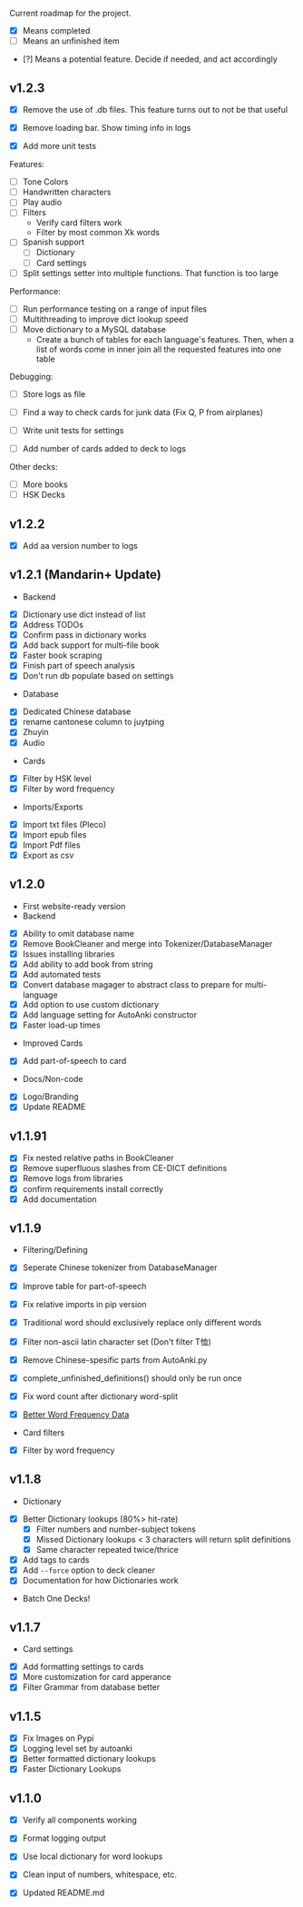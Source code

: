 Current roadmap for the project.
- [x] Means completed
- [ ] Means an unfinished item
- [?] Means a potential feature. Decide if needed, and act accordingly

## v1.2.3

- [x] Remove the use of .db files. This feature turns out to not be that useful
- [x] Remove loading bar. Show timing info in logs
- [x] Add more unit tests


Features:
- [ ] Tone Colors
- [ ] Handwritten characters
- [ ] Play audio
- [ ] Filters
    - Verify card filters work
    - Filter by most common Xk words
- [ ] Spanish support
    - [ ] Dictionary
    - [ ] Card settings
- [ ] Split settings setter into multiple functions. That function is too large

Performance:
- [ ] Run performance testing on a range of input files
- [ ] Multithreading to improve dict lookup speed
- [ ] Move dictionary to a MySQL database
    - Create a bunch of tables for each language's features. 
    Then, when a list of words come in inner join all the requested features into one table

Debugging:
- [ ] Store logs as file
- [ ] Find a way to check cards for junk data (Fix Q, P from airplanes)
- [ ] Write unit tests for settings

- [ ] Add number of cards added to deck to logs

Other decks:
- [ ] More books
- [ ] HSK Decks

## v1.2.2
- [x] Add aa version number to logs

## v1.2.1 (Mandarin+ Update)
- Backend
- [x] Dictionary use dict instead of list
- [x] Address TODOs
- [x] Confirm pass in dictionary works
- [x] Add back support for multi-file book
- [x] Faster book scraping
- [x] Finish part of speech analysis
- [x] Don't run db populate based on settings

- Database
- [x] Dedicated Chinese database
- [x] rename cantonese column to juytping
- [x] Zhuyin
- [x] Audio

- Cards
- [x] Filter by HSK level
- [x] Filter by word frequency

- Imports/Exports
- [x] Import txt files (Pleco)
- [x] Import epub files
- [x] Import Pdf files
- [x] Export as csv

## v1.2.0
- First website-ready version
- Backend
- [x] Ability to omit database name
- [x] Remove BookCleaner and merge into Tokenizer/DatabaseManager
- [x] Issues installing libraries
- [x] Add ability to add book from string
- [x] Add automated tests
- [x] Convert database magager to abstract class to prepare for multi-language
- [x] Add option to use custom dictionary
- [x] Add language setting for AutoAnki constructor
- [x] Faster load-up times

- Improved Cards
- [x] Add part-of-speech to card

- Docs/Non-code
- [x] Logo/Branding
- [x] Update README

## v1.1.91
- [x] Fix nested relative paths in BookCleaner
- [x] Remove superfluous slashes from CE-DICT definitions
- [x] Remove logs from libraries
- [x] confirm requirements install correctly
- [x] Add documentation

## v1.1.9
- Filtering/Defining
- [x] Seperate Chinese tokenizer from DatabaseManager
- [x] Improve table for part-of-speech
- [x] Fix relative imports in pip version
- [x] Traditional word should exclusively replace only different words
- [x] Filter non-ascii latin character set (Don't filter T恤)
- [x] Remove Chinese-spesific parts from AutoAnki.py
- [x] complete_unfinished_definitions() should only be run once
- [x] Fix word count after dictionary word-split

- [x] [Better Word Frequency Data](https://lingua.mtsu.edu/chinese-computing/statistics/char/list.php?Which=MO)
- Card filters
- [x] Filter by word frequency

## v1.1.8
- Dictionary
- [x] Better Dictionary lookups (80%> hit-rate)
    - [x] Filter numbers and number-subject tokens
    - [x] Missed Dictionary lookups < 3 characters will return split definitions
    - [x] Same character repeated twice/thrice

- [x] Add tags to cards
- [x] Add `--force` option to deck cleaner
- [x] Documentation for how Dictionaries work
- Batch One Decks!

## v1.1.7
- Card settings
- [x] Add formatting settings to cards
- [x] More customization for card apperance
- [x] Filter Grammar from database better

## v1.1.5
- [x] Fix Images on Pypi
- [x] Logging level set by autoanki
- [x] Better formatted dictionary lookups
- [x] Faster Dictionary Lookups

## v1.1.0
- [x] Verify all components working
- [x] Format logging output
- [x] Use local dictionary for word lookups
- [x] Clean input of numbers, whitespace, etc.
- [x] Updated README.md

